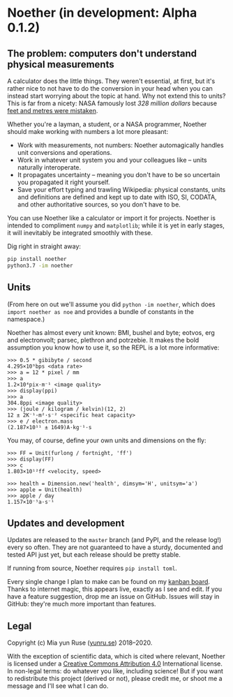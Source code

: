 # Noether (in development: Alpha 0.1.2)

## The problem: computers don't understand physical measurements

A calculator does the little things. They weren't essential, at first, but it's rather nice to not have to do the conversion in your head when you can instead start worrying about the topic at hand. Why not extend this to units? This is far from a nicety: NASA famously lost *328 million dollars* because [feet and metres were mistaken](https://medium.com/predict/a-328-million-dollar-conversion-error-f6d525c85fd2). 

Whether you're a layman, a student, or a NASA programmer, Noether should make working with numbers a lot more pleasant:

- Work with measurements, not numbers: Noether automagically handles unit conversions and operations.
- Work in whatever unit system you and your colleagues like – units naturally interoperate.
- It propagates uncertainty – meaning you don't have to be so uncertain you propagated it right yourself.
- Save your effort typing and trawling Wikipedia: physical constants, units and definitions are defined and kept up to date with ISO, SI, CODATA, and other authoritative sources, so you don't have to be.

You can use Noether like a calculator or import it for projects. Noether is intended to compliment `numpy` and `matplotlib`; while it is yet in early stages, it will inevitably be integrated smoothly with these.

Dig right in straight away:

```bash
pip install noether
python3.7 -im noether
```

## Units

(From here on out we'll assume you did `python -im noether`, which does `import noether as noe` and provides a bundle of constants in the namespace.)

Noether has almost every unit known: BMI, bushel and byte; eotvos, erg and electronvolt; parsec, plethron and potrzebie. It makes the bold assumption you know how to use it, so the REPL is a lot more informative:

```
>>> 0.5 * gibibyte / second
4.295×10⁹bps <data rate>
>>> a = 12 * pixel / mm
>>> a
1.2×10⁴pix·m⁻¹ <image quality>
>>> display(ppi)
>>> a
304.8ppi <image quality>
>>> (joule / kilogram / kelvin)(12, 2)
12 ± 2K⁻¹·m²·s⁻² <specific heat capacity>
>>> e / electron.mass
(2.187×10¹¹ ± 1649)A·kg⁻¹·s
```

You may, of course, define your own units and dimensions on the fly:

```
>>> FF = Unit(furlong / fortnight, 'ff')
>>> display(FF)
>>> c
1.803×10¹²ff <velocity, speed>

>>> health = Dimension.new('health', dimsym='H', unitsym='a')
>>> apple = Unit(health)
>>> apple / day
1.157×10⁻⁵a·s⁻¹
```

## Updates and development

Updates are released to the `master` branch (and PyPI, and the release log!) every so often. They are not guaranteed to have a sturdy, documented and tested API just yet, but each release should be pretty stable. 

If running from source, Noether requires `pip install toml`.

Every single change I plan to make can be found on my [kanban board]. Thanks to internet magic, this appears live, exactly as I see and edit. If you have a feature suggestion, drop me an issue on GitHub. Issues will stay in GitHub: they're much more important than features.

[kanban board]: https://www.notion.so/714348466a284bd1b0d1942c81688579

## Legal

Copyright (c) Mia yun Ruse ([yunru.se]) 2018–2020.

With the exception of scientific data, which is cited where relevant,
Noether is licensed under a [Creative Commons Attribution 4.0](cc) International
license. In non-legal terms: do whatever you like, including science! But if you
want to redistribute this project (derived or not), please credit me, or shoot me a
message and I'll see what I can do.

[yunru.se]: https://yunru.se/
[cc]: https://creativecommons.org/licenses/by/4.0/
